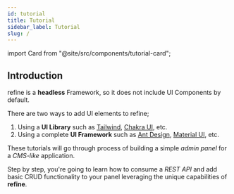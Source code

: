 ```yaml
---
id: tutorial
title: Tutorial
sidebar_label: Tutorial
slug: /
---
```


import Card from "@site/src/components/tutorial-card";

## Introduction

refine is a **headless** Framework, so it does not include UI Components by default.

There are two ways to add UI elements to refine;

1. Using a **UI Library** such as [Tailwind](https://tailwindcss.com/), [Chakra UI](https://chakra-ui.com/), etc.
2. Using a complete **UI Framework** such as [Ant Design](https://ant.design/), [Material UI](https://mui.com/), etc.

These tutorials will go through process of building a simple _admin panel_ for a _CMS-like_ application.

Step by step, you're going to learn how to consume a _REST API_ and add basic CRUD functionality to your panel leveraging the unique capabilities of **refine**.

<div className="tutorial-cards">
    <Card
        iconPath={"/img/cra-tailwind.png"}
        title={"Refine Core - Tailwind - CRA"}
        direction={"/docs/core/tutorial"}
    />
    <Card
        iconPath={"/img/cra-antd.png"}
        title={"Refine Core & Ant Design - CRA"}
        direction={"/docs/ui-frameworks/antd/tutorial"}
    />
</div>
<div className="tutorial-cards-center">
    <Card
        iconPath={"/img/cra-mui.png"}
        title={"Refine Core & Material UI - CRA"}
        direction={"/docs/ui-frameworks/mui/tutorial"}
    />
</div>
